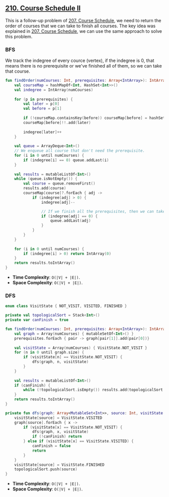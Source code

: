 ## [210. Course Schedule II](https://leetcode.com/problems/course-schedule-ii/)

This is a follow-up problem of [207. Course Schedule](../leetcode/207.course-schedule.md), we need to return the order of courses that we can take to finish all courses. The key idea was explained in [207. Course Schedule](../leetcode/207.course-schedule.md), we can use the same approach to solve this problem.

### BFS
We track the indegree of every cource (vertex), if the indegree is 0, that means there is no prerequisite or we've finished all of them, so we can take that course.

```kotlin
fun findOrder(numCourses: Int, prerequisites: Array<IntArray>): IntArray {
    val courseMap = hashMapOf<Int, HashSet<Int>>()
    val indegree = IntArray(numCourses)
    
    for (p in prerequisites) {
        val later = p[0]
        val before = p[1]
        
        if (!courseMap.containsKey(before)) courseMap[before] = hashSetOf<Int>()
        courseMap[before]!!.add(later)
        
        indegree[later]++
    }
    
    val queue = ArrayDeque<Int>()
    // We enqueue all course that don't need the prerequisite.
    for (i in 0 until numCourses) {
        if (indegree[i] == 0) queue.addLast(i)
    }
    
    val results = mutableListOf<Int>()
    while (queue.isNotEmpty()) {
        val course = queue.removeFirst()
        results.add(course)
        courseMap[course]?.forEach { adj -> 
            if (indegree[adj] > 0) {
                indegree[adj]--

                // If we finish all the prerequisites, then we can take that course.
                if (indegree[adj] == 0) {
                    queue.addLast(adj)
                }
            }
        }
    }
    
    for (i in 0 until numCourses) {
        if (indegree[i] > 0) return IntArray(0)
    }
    return results.toIntArray()
}
```

* **Time Complexity**: `O(|V| + |E|)`.
* **Space Complexity**: `O(|V| + |E|)`.

### DFS
```kotlin
enum class VisitState { NOT_VISIT, VISITED, FINISHED }

private val topologicalSort = Stack<Int>()
private var canFinish = true

fun findOrder(numCourses: Int, prerequisites: Array<IntArray>): IntArray {
    val graph = Array(numCourses) { mutableSetOf<Int>() }
    prerequisites.forEach { pair -> graph[pair[1]].add(pair[0])}
    
    val visitState = Array(numCourses) { VisitState.NOT_VISIT }
    for (n in 0 until graph.size) {
        if (visitState[n] == VisitState.NOT_VISIT) {
            dfs(graph, n, visitState)    
        }
    }
    
    val results = mutableListOf<Int>()
    if (canFinish) {
        while (!topologicalSort.isEmpty()) results.add(topologicalSort.pop())
    }
    return results.toIntArray()
}

private fun dfs(graph: Array<MutableSet<Int>>, source: Int, visitState: Array<VisitState>) {
    visitState[source] = VisitState.VISITED
    graph[source].forEach { x ->
        if (visitState[x] == VisitState.NOT_VISIT) {
            dfs(graph, x, visitState)
            if (!canFinish) return
        } else if (visitState[x] == VisitState.VISITED) {
            canFinish = false
            return 
        }
    }
    visitState[source] = VisitState.FINISHED
    topologicalSort.push(source)
}
```

* **Time Complexity**: `O(|V| + |E|)`.
* **Space Complexity**: `O(|V| + |E|)`.